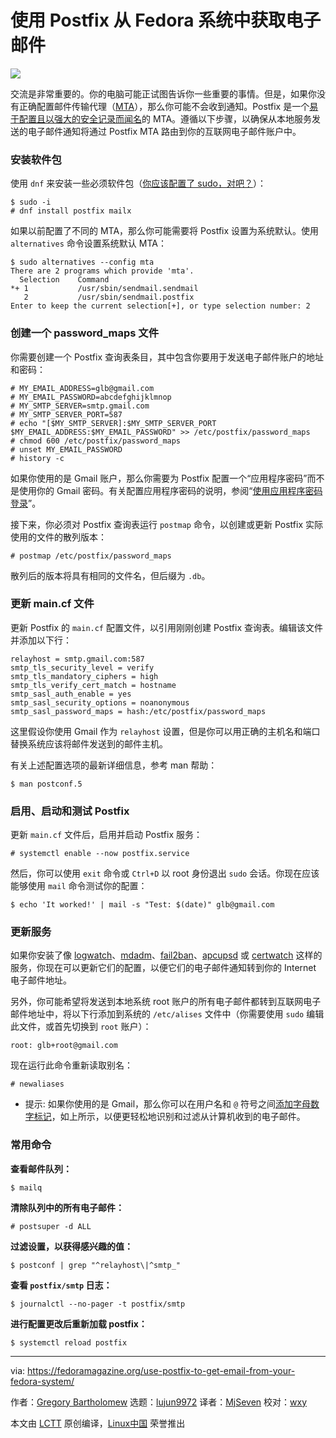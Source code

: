 [#]: collector: (lujun9972)
[#]: translator: (MjSeven)
[#]: reviewer: (wxy)
[#]: publisher: (wxy)
[#]: url: (https://linux.cn/article-11224-1.html)
[#]: subject: (Use Postfix to get email from your Fedora system)
[#]: via: (https://fedoramagazine.org/use-postfix-to-get-email-from-your-fedora-system/)
[#]: author: (Gregory Bartholomew https://fedoramagazine.org/author/glb/)

使用 Postfix 从 Fedora 系统中获取电子邮件
======

![][1]

交流是非常重要的。你的电脑可能正试图告诉你一些重要的事情。但是，如果你没有正确配置邮件传输代理（[MTA][2]），那么你可能不会收到通知。Postfix 是一个[易于配置且以强大的安全记录而闻名][3]的 MTA。遵循以下步骤，以确保从本地服务发送的电子邮件通知将通过 Postfix MTA 路由到你的互联网电子邮件账户中。

### 安装软件包

使用 `dnf` 来安装一些必须软件包（[你应该配置了 sudo，对吧？][4]）：

```
$ sudo -i
# dnf install postfix mailx
```

如果以前配置了不同的 MTA，那么你可能需要将 Postfix 设置为系统默认。使用 `alternatives` 命令设置系统默认 MTA：

```
$ sudo alternatives --config mta
There are 2 programs which provide 'mta'.
  Selection    Command
*+ 1           /usr/sbin/sendmail.sendmail
   2           /usr/sbin/sendmail.postfix
Enter to keep the current selection[+], or type selection number: 2
```

### 创建一个 password_maps 文件

你需要创建一个 Postfix 查询表条目，其中包含你要用于发送电子邮件账户的地址和密码：

```
# MY_EMAIL_ADDRESS=glb@gmail.com
# MY_EMAIL_PASSWORD=abcdefghijklmnop
# MY_SMTP_SERVER=smtp.gmail.com
# MY_SMTP_SERVER_PORT=587
# echo "[$MY_SMTP_SERVER]:$MY_SMTP_SERVER_PORT $MY_EMAIL_ADDRESS:$MY_EMAIL_PASSWORD" >> /etc/postfix/password_maps
# chmod 600 /etc/postfix/password_maps
# unset MY_EMAIL_PASSWORD
# history -c
```

如果你使用的是 Gmail 账户，那么你需要为 Postfix 配置一个“应用程序密码”而不是使用你的 Gmail 密码。有关配置应用程序密码的说明，参阅“[使用应用程序密码登录][5]”。

接下来，你必须对 Postfix 查询表运行 `postmap` 命令，以创建或更新 Postfix 实际使用的文件的散列版本：

```
# postmap /etc/postfix/password_maps
```

散列后的版本将具有相同的文件名，但后缀为 `.db`。

### 更新 main.cf 文件

更新 Postfix 的 `main.cf` 配置文件，以引用刚刚创建 Postfix 查询表。编辑该文件并添加以下行：

```
relayhost = smtp.gmail.com:587
smtp_tls_security_level = verify
smtp_tls_mandatory_ciphers = high
smtp_tls_verify_cert_match = hostname
smtp_sasl_auth_enable = yes
smtp_sasl_security_options = noanonymous
smtp_sasl_password_maps = hash:/etc/postfix/password_maps
```

这里假设你使用 Gmail 作为 `relayhost` 设置，但是你可以用正确的主机名和端口替换系统应该将邮件发送到的邮件主机。

有关上述配置选项的最新详细信息，参考 man 帮助：

```
$ man postconf.5
```

### 启用、启动和测试 Postfix

更新 `main.cf` 文件后，启用并启动 Postfix 服务：

```
# systemctl enable --now postfix.service
```

然后，你可以使用 `exit` 命令或 `Ctrl+D` 以 root 身份退出 `sudo` 会话。你现在应该能够使用 `mail` 命令测试你的配置：

```
$ echo 'It worked!' | mail -s "Test: $(date)" glb@gmail.com
```

### 更新服务

如果你安装了像 [logwatch][6]、[mdadm][7]、[fail2ban][8]、[apcupsd][9] 或 [certwatch][10] 这样的服务，你现在可以更新它们的配置，以便它们的电子邮件通知转到你的 Internet 电子邮件地址。

另外，你可能希望将发送到本地系统 root 账户的所有电子邮件都转到互联网电子邮件地址中，将以下行添加到系统的 `/etc/alises` 文件中（你需要使用 `sudo` 编辑此文件，或首先切换到 `root` 账户）：

```
root: glb+root@gmail.com
```

现在运行此命令重新读取别名：

```
# newaliases
```

* 提示: 如果你使用的是 Gmail，那么你可以在用户名和 `@` 符号之间[添加字母数字标记][11]，如上所示，以便更轻松地识别和过滤从计算机收到的电子邮件。

### 常用命令

**查看邮件队列：**

```
$ mailq
```

**清除队列中的所有电子邮件：**

```
# postsuper -d ALL
```

**过滤设置，以获得感兴趣的值：**

```
$ postconf | grep "^relayhost\|^smtp_"
```

**查看 `postfix/smtp` 日志：**

```
$ journalctl --no-pager -t postfix/smtp
```

**进行配置更改后重新加载 postfix：**

```
$ systemctl reload postfix
```

--------------------------------------------------------------------------------

via: https://fedoramagazine.org/use-postfix-to-get-email-from-your-fedora-system/

作者：[Gregory Bartholomew][a]
选题：[lujun9972][b]
译者：[MjSeven](https://github.com/MjSeven)
校对：[wxy](https://github.com/wxy)

本文由 [LCTT](https://github.com/LCTT/TranslateProject) 原创编译，[Linux中国](https://linux.cn/) 荣誉推出

[a]: https://fedoramagazine.org/author/glb/
[b]: https://github.com/lujun9972
[1]: https://fedoramagazine.org/wp-content/uploads/2019/07/postfix-816x345.jpg
[2]: https://en.wikipedia.org/wiki/Message_transfer_agent
[3]: https://en.wikipedia.org/wiki/Postfix_(software)
[4]: https://fedoramagazine.org/howto-use-sudo/
[5]: https://support.google.com/accounts/answer/185833
[6]: https://src.fedoraproject.org/rpms/logwatch
[7]: https://fedoramagazine.org/mirror-your-system-drive-using-software-raid/
[8]: https://fedoraproject.org/wiki/Fail2ban_with_FirewallD
[9]: https://src.fedoraproject.org/rpms/apcupsd
[10]: https://www.linux.com/learn/automated-certificate-expiration-checks-centos
[11]: https://gmail.googleblog.com/2008/03/2-hidden-ways-to-get-more-from-your.html
[12]: https://unsplash.com/@sharonmccutcheon?utm_source=unsplash&utm_medium=referral&utm_content=creditCopyText
[13]: https://unsplash.com/search/photos/envelopes?utm_source=unsplash&utm_medium=referral&utm_content=creditCopyText
